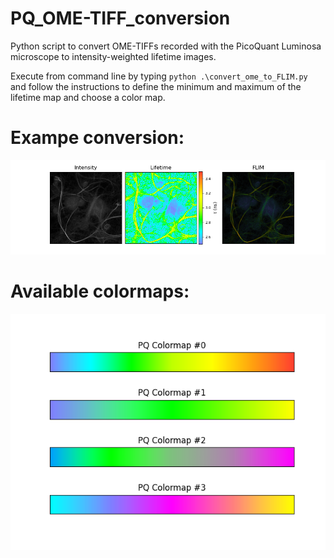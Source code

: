 # PQ_OME-TIFF_conversion
Python script to convert OME-TIFFs recorded with the PicoQuant Luminosa microscope to intensity-weighted lifetime images.

Execute from command line by typing `python .\convert_ome_to_FLIM.py` and follow the instructions to define the minimum and maximum of the lifetime map and choose a color map.

# Exampe conversion:
![Example](https://raw.githubusercontent.com/AndersBarth/PQ_OME-TIFF_conversion/master/Examples/Example.png)


# Available colormaps:
![PQ Colormaps](https://raw.githubusercontent.com/AndersBarth/PQ_OME-TIFF_conversion/master/ColorSchemes/PQ_colormaps.png)
